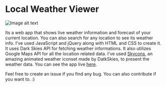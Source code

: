 # Local Weather Viewer

![Image alt text](https://i.imgur.com/08ikN4O.png "Main Screen")

Its a web app that shows live weather information and forecast of your current location. You can also search for any location to see its weather info. I've used JavaScript and jQuery along with HTML and CSS to create it. It uses Dark Skies API for fetching weather informations. It also utilizes Google Maps API for all the location related data. I've used [Skycons](https://darkskyapp.github.io/skycons/), an amazing animated weather iconset made by DatkSkies, to present the weather data.
You can see the app live [here](https://faahim.github.io/local-weather-viewer/).

Feel free to create an issue if you find any bug. You can also contribute if you want to. :)